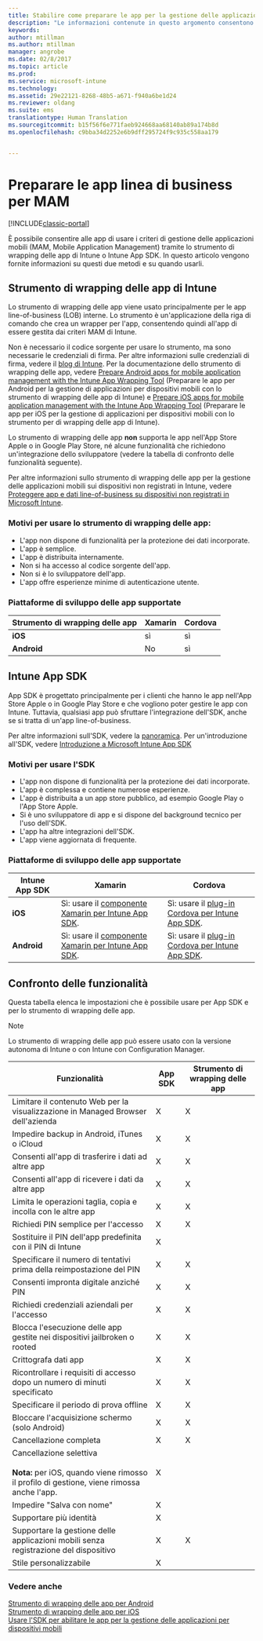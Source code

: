 ```yaml
---
title: Stabilire come preparare le app per la gestione delle applicazioni mobili con Microsoft Intune | Documentazione Microsoft
description: "Le informazioni contenute in questo argomento consentono di stabilire quando è necessario usare lo strumento di wrapping delle app e App SDK per abilitare le app line-of-business personalizzate per l&quot;uso dei criteri di gestione delle app mobili."
keywords: 
author: mtillman
ms.author: mtillman
manager: angrobe
ms.date: 02/8/2017
ms.topic: article
ms.prod: 
ms.service: microsoft-intune
ms.technology: 
ms.assetid: 29e22121-8268-48b5-a671-f940a6be1d24
ms.reviewer: oldang
ms.suite: ems
translationtype: Human Translation
ms.sourcegitcommit: b15f56f6e771faeb924668aa68140ab89a174b8d
ms.openlocfilehash: c9bba34d2252e6b9dff295724f9c935c558aa179


---
```


# <a name="prepare-line-of-business-apps-for-mam"></a>Preparare le app linea di business per MAM

[!INCLUDE[classic-portal](../includes/classic-portal.md)]

È possibile consentire alle app di usare i criteri di gestione delle applicazioni mobili (MAM, Mobile Application Management) tramite lo strumento di wrapping delle app di Intune o Intune App SDK. In questo articolo vengono fornite informazioni su questi due metodi e su quando usarli.

## <a name="intune-app-wrapping-tool"></a>Strumento di wrapping delle app di Intune
Lo strumento di wrapping delle app viene usato principalmente per le app line-of-business (LOB) interne. Lo strumento è un'applicazione della riga di comando che crea un wrapper per l'app, consentendo quindi all'app di essere gestita dai criteri MAM di Intune.

Non è necessario il codice sorgente per usare lo strumento, ma sono necessarie le credenziali di firma.  Per altre informazioni sulle credenziali di firma, vedere il [blog di Intune](https://blogs.technet.microsoft.com/enterprisemobility/2015/02/25/how-to-obtain-the-prerequisites-for-the-intune-app-wrapping-tool-for-ios/). Per la documentazione dello strumento di wrapping delle app, vedere [Prepare Android apps for mobile application management with the Intune App Wrapping Tool](prepare-android-apps-for-mobile-application-management-with-the-microsoft-intune-app-wrapping-tool.md) (Preparare le app per Android per la gestione di applicazioni per dispositivi mobili con lo strumento di wrapping delle app di Intune) e [Prepare iOS apps for mobile application management with the Intune App Wrapping Tool](prepare-ios-apps-for-mobile-application-management-with-the-microsoft-intune-app-wrapping-tool.md) (Preparare le app per iOS per la gestione di applicazioni per dispositivi mobili con lo strumento per di wrapping delle app di Intune).

Lo strumento di wrapping delle app **non** supporta le app nell'App Store Apple o in Google Play Store, né alcune funzionalità che richiedono un'integrazione dello sviluppatore (vedere la tabella di confronto delle funzionalità seguente).


Per altre informazioni sullo strumento di wrapping delle app per la gestione delle applicazioni mobili sui dispositivi non registrati in Intune, vedere [Proteggere app e dati line-of-business su dispositivi non registrati in Microsoft Intune](protect-line-of-business-apps-and-data-on-devices-not-enrolled-in-microsoft-intune.md).

### <a name="reasons-to-use-the-app-wrapping-tool"></a>Motivi per usare lo strumento di wrapping delle app:
* L'app non dispone di funzionalità per la protezione dei dati incorporate.
* L'app è semplice.
* L'app è distribuita internamente.
* Non si ha accesso al codice sorgente dell'app.
* Non si è lo sviluppatore dell'app.
* L'app offre esperienze minime di autenticazione utente.


### <a name="supported-app-development-platforms"></a>Piattaforme di sviluppo delle app supportate

|**Strumento di wrapping delle app** | **Xamarin** |**Cordova** |
|------|----|----|
|**iOS** |sì|sì|
|**Android**| No |sì|

## <a name="intune-app-sdk"></a>Intune App SDK
App SDK è progettato principalmente per i clienti che hanno le app nell'App Store Apple o in Google Play Store e che vogliono poter gestire le app con Intune. Tuttavia, qualsiasi app può sfruttare l'integrazione dell'SDK, anche se si tratta di un'app line-of-business.

Per altre informazioni sull'SDK, vedere la [panoramica](/intune/develop/intune-app-sdk). Per un'introduzione all'SDK, vedere [Introduzione a Microsoft Intune App SDK](/intune/develop/intune-app-sdk-get-started)

### <a name="reasons-to-use-the-sdk"></a>Motivi per usare l'SDK
* L'app non dispone di funzionalità per la protezione dei dati incorporate.
* L'app è complessa e contiene numerose esperienze.
* L'app è distribuita a un app store pubblico, ad esempio Google Play o l'App Store Apple.
* Si è uno sviluppatore di app e si dispone del background tecnico per l'uso dell'SDK.
* L'app ha altre integrazioni dell'SDK.
* L'app viene aggiornata di frequente.

### <a name="supported-app-development-platforms"></a>Piattaforme di sviluppo delle app supportate

|**Intune App SDK** |**Xamarin** |**Cordova**
|------|----|----|
|**iOS**|Sì: usare il [componente Xamarin per Intune App SDK](/../develop/intune-app-sdk-xamarin).|Sì: usare il [plug-in Cordova per Intune App SDK](/../develop/intune-app-sdk-cordova).|
|**Android**| Sì: usare il [componente Xamarin per Intune App SDK](/../develop/intune-app-sdk-xamarin).|Sì: usare il [plug-in Cordova per Intune App SDK](/../develop/intune-app-sdk-cordova).|

## <a name="feature-comparison"></a>Confronto delle funzionalità
Questa tabella elenca le impostazioni che è possibile usare per App SDK e per lo strumento di wrapping delle app.

> [!NOTE]
> Lo strumento di wrapping delle app può essere usato con la versione autonoma di Intune o con Intune con Configuration Manager.

|Funzionalità|App SDK|Strumento di wrapping delle app|
|-----------|---------------------|-----------|
|Limitare il contenuto Web per la visualizzazione in Managed Browser dell'azienda|X|X|
|Impedire backup in Android, iTunes o iCloud|X|X|
|Consenti all'app di trasferire i dati ad altre app|X|X|
|Consenti all'app di ricevere i dati da altre app|X|X|
|Limita le operazioni taglia, copia e incolla con le altre app|X|X|
|Richiedi PIN semplice per l'accesso|X|X|
|Sostituire il PIN dell'app predefinita con il PIN di Intune|X||
|Specificare il numero di tentativi prima della reimpostazione del PIN|X|X|
|Consenti impronta digitale anziché PIN |X|X|
|Richiedi credenziali aziendali per l'accesso|X|X|
|Blocca l'esecuzione delle app gestite nei dispositivi jailbroken o rooted|X|X|
|Crittografa dati app|X|X|
|Ricontrollare i requisiti di accesso dopo un numero di minuti specificato|X|X|
|Specificare il periodo di prova offline|X|X|
|Bloccare l'acquisizione schermo (solo Android)|X|X|
|Cancellazione completa|X|X|
|Cancellazione selettiva <br></br>**Nota:** per iOS, quando viene rimosso il profilo di gestione, viene rimossa anche l'app.|X||
|Impedire "Salva con nome" |X||
|Supportare più identità|X||
|Supportare la gestione delle applicazioni mobili senza registrazione del dispositivo|X|X|
|Stile personalizzabile |X|||
### <a name="see-also"></a>Vedere anche

[Strumento di wrapping delle app per Android](prepare-android-apps-for-mobile-application-management-with-the-microsoft-intune-app-wrapping-tool.md)</br>
[Strumento di wrapping delle app per iOS](prepare-ios-apps-for-mobile-application-management-with-the-microsoft-intune-app-wrapping-tool.md)</br>
[Usare l'SDK per abilitare le app per la gestione delle applicazioni per dispositivi mobili](use-the-sdk-to-enable-apps-for-mobile-application-management.md)



<!--HONumber=Feb17_HO2-->


